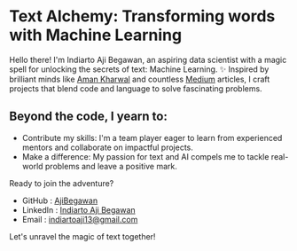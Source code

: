 # Text Alchemy: Transforming words with Machine Learning

Hello there!  I'm Indiarto Aji Begawan, an aspiring data scientist with a magic spell for unlocking the secrets of text: Machine Learning. ✨ Inspired by brilliant minds like [Aman Kharwal](https://thecleverprogrammer.com/) and countless [Medium](https://medium.com/) articles, I craft projects that blend code and language to solve fascinating problems.

## Beyond the code, I yearn to:

- Contribute my skills: I'm a team player eager to learn from experienced mentors and collaborate on impactful projects.
- Make a difference: My passion for text and AI compels me to tackle real-world problems and leave a positive mark.

Ready to join the adventure?

- GitHub : [AjiBegawan](https://github.com/AjiBegawan)
- LinkedIn : [Indiarto Aji Begawan](https://www.linkedin.com/in/indiartoajib/)
- Email : indiartoaji13@gmail.com

Let's unravel the magic of text together!
